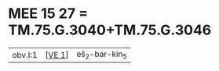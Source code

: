 # MEE 15 27 = TM.75.G.3040+TM.75.G.3046

|             |               |                                                  |
| ----------- | ------------- | ------------------------------------------------ |
| obv.I:1     | [[VE 1]]      | eš<sub>2</sub>-bar-kin<sub>5</sub>               |

[//begin]: # "Autogenerated link references for markdown compatibility"
[VE 1]: <VE 1> "VE 1"
[//end]: # "Autogenerated link references"